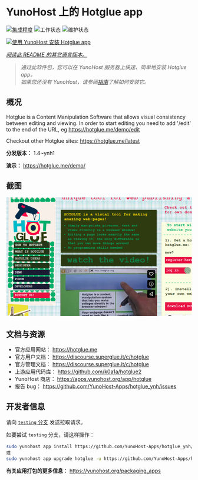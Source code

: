 <!--
注意：此 README 由 <https://github.com/YunoHost/apps/tree/master/tools/readme_generator> 自动生成
请勿手动编辑。
-->

# YunoHost 上的 Hotglue app

[![集成程度](https://dash.yunohost.org/integration/hotglue.svg)](https://ci-apps.yunohost.org/ci/apps/hotglue/) ![工作状态](https://ci-apps.yunohost.org/ci/badges/hotglue.status.svg) ![维护状态](https://ci-apps.yunohost.org/ci/badges/hotglue.maintain.svg)

[![使用 YunoHost 安装 Hotglue app](https://install-app.yunohost.org/install-with-yunohost.svg)](https://install-app.yunohost.org/?app=hotglue)

*[阅读此 README 的其它语言版本。](./ALL_README.md)*

> *通过此软件包，您可以在 YunoHost 服务器上快速、简单地安装 Hotglue app。*  
> *如果您还没有 YunoHost，请参阅[指南](https://yunohost.org/install)了解如何安装它。*

## 概况

Hotglue is a Content Manipulation Software that allows visual consistency between editing and viewing.
In order to start editing you need to add '/edit' to the end of the URL, eg https://hotglue.me/demo/edit

Checkout other Hotglue sites: https://hotglue.me/latest



**分发版本：** 1.4~ynh1

**演示：** <https://hotglue.me/demo/>

## 截图

![Hotglue app 的截图](./doc/screenshots/example.jpg)

## 文档与资源

- 官方应用网站： <https://hotglue.me>
- 官方用户文档： <https://discourse.superglue.it/c/hotglue>
- 官方管理文档： <https://discourse.superglue.it/c/hotglue>
- 上游应用代码库： <https://github.com/k0a1a/hotglue2>
- YunoHost 商店： <https://apps.yunohost.org/app/hotglue>
- 报告 bug： <https://github.com/YunoHost-Apps/hotglue_ynh/issues>

## 开发者信息

请向 [`testing` 分支](https://github.com/YunoHost-Apps/hotglue_ynh/tree/testing) 发送拉取请求。

如要尝试 `testing` 分支，请这样操作：

```bash
sudo yunohost app install https://github.com/YunoHost-Apps/hotglue_ynh/tree/testing --debug
或
sudo yunohost app upgrade hotglue -u https://github.com/YunoHost-Apps/hotglue_ynh/tree/testing --debug
```

**有关应用打包的更多信息：** <https://yunohost.org/packaging_apps>
